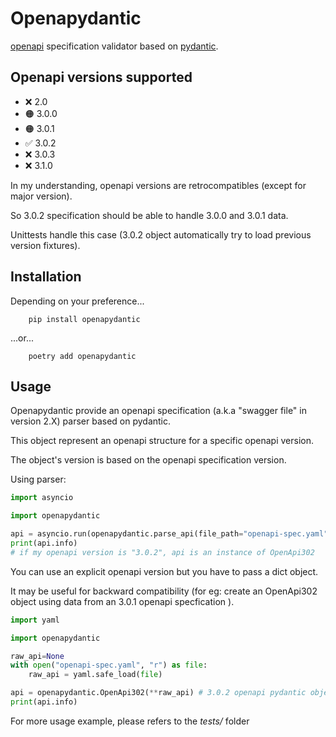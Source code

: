 # Openapydantic

[openapi](https://github.com/OAI/OpenAPI-Specification) specification validator based on [pydantic](https://pydantic-docs.helpmanual.io/).

## Openapi versions supported

- ❌ 2.0
- 🟠 3.0.0
- 🟠 3.0.1
- ✅ 3.0.2
- ❌ 3.0.3
- ❌ 3.1.0

In my understanding, openapi versions are retrocompatibles (except for major version).

So 3.0.2 specification should be able to handle 3.0.0 and 3.0.1 data.

Unittests handle this case (3.0.2 object automatically try to load previous version fixtures).

## Installation

Depending on your preference...

```
    pip install openapydantic
```

...or...

```
    poetry add openapydantic
```

## Usage

Openapydantic provide an openapi specification (a.k.a "swagger file" in version 2.X) parser based on pydantic.

This object represent an openapi structure for a specific openapi version.

The object's version is based on the openapi specification version.

Using parser:

```python
import asyncio

import openapydantic

api = asyncio.run(openapydantic.parse_api(file_path="openapi-spec.yaml"))
print(api.info)
# if my openapi version is "3.0.2", api is an instance of OpenApi302
```

You can use an explicit openapi version but you have to pass a dict object.

It may be useful for backward compatibility (for eg: create an OpenApi302 object using data from an 3.0.1 openapi specfication ).

```python
import yaml

import openapydantic

raw_api=None
with open("openapi-spec.yaml", "r") as file:
    raw_api = yaml.safe_load(file)

api = openapydantic.OpenApi302(**raw_api) # 3.0.2 openapi pydantic object
print(api.info)
```

For more usage example, please refers to the *tests/* folder
